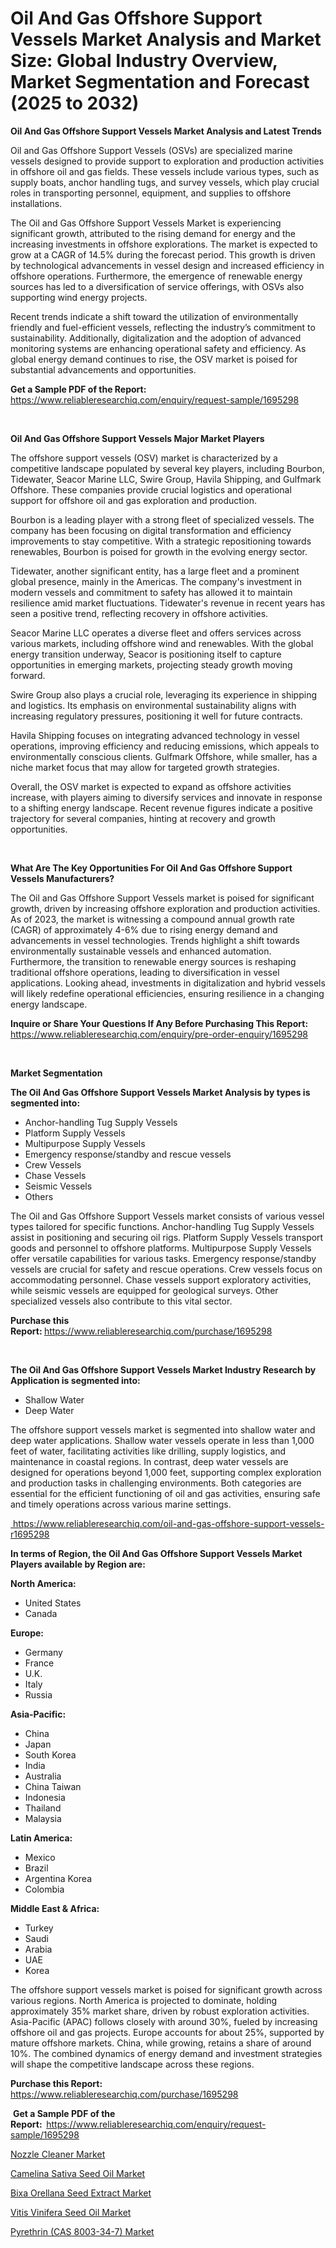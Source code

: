 <p><h1>Oil And Gas Offshore Support Vessels Market Analysis and Market Size: Global Industry Overview, Market Segmentation and Forecast (2025 to 2032)</h1></p><p><strong>Oil And Gas Offshore Support Vessels Market Analysis and Latest Trends</strong></p>
<p><p>Oil and Gas Offshore Support Vessels (OSVs) are specialized marine vessels designed to provide support to exploration and production activities in offshore oil and gas fields. These vessels include various types, such as supply boats, anchor handling tugs, and survey vessels, which play crucial roles in transporting personnel, equipment, and supplies to offshore installations.</p><p>The Oil and Gas Offshore Support Vessels Market is experiencing significant growth, attributed to the rising demand for energy and the increasing investments in offshore explorations. The market is expected to grow at a CAGR of 14.5% during the forecast period. This growth is driven by technological advancements in vessel design and increased efficiency in offshore operations. Furthermore, the emergence of renewable energy sources has led to a diversification of service offerings, with OSVs also supporting wind energy projects.</p><p>Recent trends indicate a shift toward the utilization of environmentally friendly and fuel-efficient vessels, reflecting the industry’s commitment to sustainability. Additionally, digitalization and the adoption of advanced monitoring systems are enhancing operational safety and efficiency. As global energy demand continues to rise, the OSV market is poised for substantial advancements and opportunities.</p></p>
<p><strong>Get a Sample PDF of the Report:&nbsp;</strong> <a href="https://www.reliableresearchiq.com/enquiry/request-sample/1695298?utm_campaign=1102&utm_medium=2&utm_source=Github&utm_content=ia&utm_term=25032025&utm_id=oil-and-gas-offshore-support-vessels">https://www.reliableresearchiq.com/enquiry/request-sample/1695298</a></p>
<p>&nbsp;</p>
<p><strong>Oil And Gas Offshore Support Vessels Major Market Players</strong></p>
<p><p>The offshore support vessels (OSV) market is characterized by a competitive landscape populated by several key players, including Bourbon, Tidewater, Seacor Marine LLC, Swire Group, Havila Shipping, and Gulfmark Offshore. These companies provide crucial logistics and operational support for offshore oil and gas exploration and production.</p><p>Bourbon is a leading player with a strong fleet of specialized vessels. The company has been focusing on digital transformation and efficiency improvements to stay competitive. With a strategic repositioning towards renewables, Bourbon is poised for growth in the evolving energy sector.</p><p>Tidewater, another significant entity, has a large fleet and a prominent global presence, mainly in the Americas. The company's investment in modern vessels and commitment to safety has allowed it to maintain resilience amid market fluctuations. Tidewater's revenue in recent years has seen a positive trend, reflecting recovery in offshore activities.</p><p>Seacor Marine LLC operates a diverse fleet and offers services across various markets, including offshore wind and renewables. With the global energy transition underway, Seacor is positioning itself to capture opportunities in emerging markets, projecting steady growth moving forward.</p><p>Swire Group also plays a crucial role, leveraging its experience in shipping and logistics. Its emphasis on environmental sustainability aligns with increasing regulatory pressures, positioning it well for future contracts.</p><p>Havila Shipping focuses on integrating advanced technology in vessel operations, improving efficiency and reducing emissions, which appeals to environmentally conscious clients. Gulfmark Offshore, while smaller, has a niche market focus that may allow for targeted growth strategies.</p><p>Overall, the OSV market is expected to expand as offshore activities increase, with players aiming to diversify services and innovate in response to a shifting energy landscape. Recent revenue figures indicate a positive trajectory for several companies, hinting at recovery and growth opportunities.</p></p>
<p>&nbsp;</p>
<p><strong>What Are The Key Opportunities For Oil And Gas Offshore Support Vessels Manufacturers?</strong></p>
<p><p>The Oil and Gas Offshore Support Vessels market is poised for significant growth, driven by increasing offshore exploration and production activities. As of 2023, the market is witnessing a compound annual growth rate (CAGR) of approximately 4-6% due to rising energy demand and advancements in vessel technologies. Trends highlight a shift towards environmentally sustainable vessels and enhanced automation. Furthermore, the transition to renewable energy sources is reshaping traditional offshore operations, leading to diversification in vessel applications. Looking ahead, investments in digitalization and hybrid vessels will likely redefine operational efficiencies, ensuring resilience in a changing energy landscape.</p></p>
<p><strong>Inquire or Share Your Questions If Any Before Purchasing This Report:</strong> <a href="https://www.reliableresearchiq.com/enquiry/pre-order-enquiry/1695298?utm_campaign=1102&utm_medium=2&utm_source=Github&utm_content=ia&utm_term=25032025&utm_id=oil-and-gas-offshore-support-vessels">https://www.reliableresearchiq.com/enquiry/pre-order-enquiry/1695298</a></p>
<p>&nbsp;</p>
<p><strong>Market Segmentation</strong></p>
<p><strong>The Oil And Gas Offshore Support Vessels Market Analysis by types is segmented into:</strong></p>
<p><ul><li>Anchor-handling Tug Supply Vessels</li><li>Platform Supply Vessels</li><li>Multipurpose Supply Vessels</li><li>Emergency response/standby and rescue vessels</li><li>Crew Vessels</li><li>Chase Vessels</li><li>Seismic Vessels</li><li>Others</li></ul></p>
<p><p>The Oil and Gas Offshore Support Vessels market consists of various vessel types tailored for specific functions. Anchor-handling Tug Supply Vessels assist in positioning and securing oil rigs. Platform Supply Vessels transport goods and personnel to offshore platforms. Multipurpose Supply Vessels offer versatile capabilities for various tasks. Emergency response/standby vessels are crucial for safety and rescue operations. Crew vessels focus on accommodating personnel. Chase vessels support exploratory activities, while seismic vessels are equipped for geological surveys. Other specialized vessels also contribute to this vital sector.</p></p>
<p><strong>Purchase this Report:&nbsp;</strong><a href="https://www.reliableresearchiq.com/purchase/1695298?utm_campaign=1102&utm_medium=2&utm_source=Github&utm_content=ia&utm_term=25032025&utm_id=oil-and-gas-offshore-support-vessels">https://www.reliableresearchiq.com/purchase/1695298</a></p>
<p>&nbsp;</p>
<p><strong>The Oil And Gas Offshore Support Vessels Market Industry Research by Application is segmented into:</strong></p>
<p><ul><li>Shallow Water</li><li>Deep Water</li></ul></p>
<p><p>The offshore support vessels market is segmented into shallow water and deep water applications. Shallow water vessels operate in less than 1,000 feet of water, facilitating activities like drilling, supply logistics, and maintenance in coastal regions. In contrast, deep water vessels are designed for operations beyond 1,000 feet, supporting complex exploration and production tasks in challenging environments. Both categories are essential for the efficient functioning of oil and gas activities, ensuring safe and timely operations across various marine settings.</p></p>
<p><a href="https://www.reliableresearchiq.com/oil-and-gas-offshore-support-vessels-r1695298?utm_campaign=1102&utm_medium=2&utm_source=Github&utm_content=ia&utm_term=25032025&utm_id=oil-and-gas-offshore-support-vessels">&nbsp;https://www.reliableresearchiq.com/oil-and-gas-offshore-support-vessels-r1695298</a></p>
<p><strong>In terms of Region, the Oil And Gas Offshore Support Vessels Market Players available by Region are:</strong></p>
<p>
    <p> <strong> North America: </strong>
        <ul>
            <li>United States</li>
            <li>Canada</li>
        </ul>
        </p> 
    <p> <strong> Europe: </strong>
        <ul>
            <li>Germany</li>
            <li>France</li>
            <li>U.K.</li>
            <li>Italy</li>
            <li>Russia</li>
        </ul>
        </p> 
    <p> <strong> Asia-Pacific: </strong>
        <ul>
            <li>China</li>
            <li>Japan</li>
            <li>South Korea</li>
            <li>India</li>
            <li>Australia</li>
            <li>China Taiwan</li>
            <li>Indonesia</li>
            <li>Thailand</li>
            <li>Malaysia</li>
        </ul>
        </p> 
    <p> <strong> Latin America: </strong>
        <ul>
            <li>Mexico</li>
            <li>Brazil</li>
            <li>Argentina Korea</li>
            <li>Colombia</li>
        </ul>
        </p> 
    <p> <strong> Middle East & Africa: </strong>
        <ul>
            <li>Turkey</li>
            <li>Saudi</li>
            <li>Arabia</li>
            <li>UAE</li>
            <li>Korea</li>
        </ul>
    </p>
    </p>
<p><p>The offshore support vessels market is poised for significant growth across various regions. North America is projected to dominate, holding approximately 35% market share, driven by robust exploration activities. Asia-Pacific (APAC) follows closely with around 30%, fueled by increasing offshore oil and gas projects. Europe accounts for about 25%, supported by mature offshore markets. China, while growing, retains a share of around 10%. The combined dynamics of energy demand and investment strategies will shape the competitive landscape across these regions.</p></p>
<p><strong>Purchase this Report: </strong><a href="https://www.reliableresearchiq.com/purchase/1695298?utm_campaign=1102&utm_medium=2&utm_source=Github&utm_content=ia&utm_term=25032025&utm_id=oil-and-gas-offshore-support-vessels">https://www.reliableresearchiq.com/purchase/1695298</a></p>
<p>&nbsp;<strong>Get a Sample PDF of the Report:&nbsp;&nbsp;</strong><a href="https://www.reliableresearchiq.com/enquiry/request-sample/1695298?utm_campaign=1102&utm_medium=2&utm_source=Github&utm_content=ia&utm_term=25032025&utm_id=oil-and-gas-offshore-support-vessels">https://www.reliableresearchiq.com/enquiry/request-sample/1695298</a></p>
<p><strong></strong></p>
<p><p><a href="https://github.com/benasjuettk3/Market-Research-Report-List-1/blob/main/nozzle-cleaner-market.md?utm_campaign=1102&utm_medium=2&utm_source=Github&utm_content=ia&utm_term=25032025&utm_id=oil-and-gas-offshore-support-vessels">Nozzle Cleaner Market</a></p><p><a href="https://github.com/gauldvikerm6/Market-Research-Report-List-1/blob/main/camelina-sativa-seed-oil-market.md?utm_campaign=1102&utm_medium=2&utm_source=Github&utm_content=ia&utm_term=25032025&utm_id=oil-and-gas-offshore-support-vessels">Camelina Sativa Seed Oil Market</a></p><p><a href="https://github.com/airitaursela/Market-Research-Report-List-1/blob/main/bixa-orellana-seed-extract-market.md?utm_campaign=1102&utm_medium=2&utm_source=Github&utm_content=ia&utm_term=25032025&utm_id=oil-and-gas-offshore-support-vessels">Bixa Orellana Seed Extract Market</a></p><p><a href="https://github.com/ardgenoud/Market-Research-Report-List-1/blob/main/vitis-vinifera-seed-oil-market.md?utm_campaign=1102&utm_medium=2&utm_source=Github&utm_content=ia&utm_term=25032025&utm_id=oil-and-gas-offshore-support-vessels">Vitis Vinifera Seed Oil Market</a></p><p><a href="https://github.com/cingozascard/Market-Research-Report-List-1/blob/main/pyrethrin-cas-8003-34-7-market.md?utm_campaign=1102&utm_medium=2&utm_source=Github&utm_content=ia&utm_term=25032025&utm_id=oil-and-gas-offshore-support-vessels">Pyrethrin (CAS 8003-34-7) Market</a></p></p>